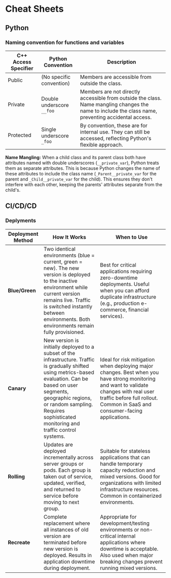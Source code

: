 # Cheat Sheets

## Python

### Naming convention for functions and variables
| C++ Access Specifier | Python Convention          | Description                                                                                  |
|----------------------|---------------------------|-----------------------------------------------------------------------------------------------|
| Public               | (No specific convention)  | Members are accessible from outside the class.                                                |
| Private              | Double underscore `__foo` | Members are not directly accessible from outside the class. Name mangling changes the name to include the class name, preventing accidental access. |
| Protected            | Single underscore `_foo`  | By convention, these are for internal use. They can still be accessed, reflecting Python's flexible approach. |

**Name Mangling:**
When a child class and its parent class both have attributes named with double underscores (`__private_var`), Python treats them as separate attributes. This is because Python changes the name of these attributes to include the class name (`_Parent__private_var` for the parent and `_Child__private_var` for the child). This ensures they don't interfere with each other, keeping the parents' attributes separate from the child's.

## CI/CD/CD

### Deplyments

| Deployment Method | How It Works | When to Use |
|-------------------|--------------|-------------|
| **Blue/Green** | Two identical environments (blue = current, green = new). The new version is deployed to the inactive environment while current version remains live. Traffic is switched instantly between environments. Both environments remain fully provisioned. | Best for critical applications requiring zero-downtime deployments. Useful when you can afford duplicate infrastructure (e.g., production e-commerce, financial services). |
| **Canary** | New version is initially deployed to a subset of the infrastructure. Traffic is gradually shifted using metrics-based evaluation. Can be based on user segments, geographic regions, or random sampling. Requires sophisticated monitoring and traffic control systems. | Ideal for risk mitigation when deploying major changes. Best when you have strong monitoring and want to validate changes with real user traffic before full rollout. Common in SaaS and consumer-facing applications. |
| **Rolling** | Updates are deployed incrementally across server groups or pods. Each group is taken out of service, updated, verified, and returned to service before moving to next group. | Suitable for stateless applications that can handle temporary capacity reduction and mixed versions. Good for organizations with limited infrastructure resources. Common in containerized environments. |
| **Recreate** | Complete replacement where all instances of old version are terminated before new version is deployed. Results in application downtime during deployment. | Appropriate for development/testing environments or non-critical internal applications where downtime is acceptable. Also used when major breaking changes prevent running mixed versions. |
